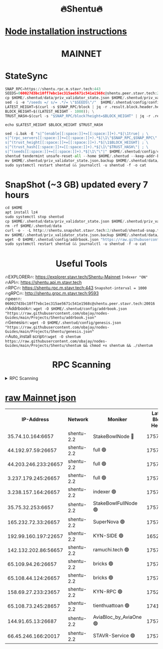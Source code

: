 <h1 align="center"> 🔥Shentu🔥</h1>

[Node installation instructions](https://github.com/obajay/nodes-Guides/tree/main/Projects/Shentu)
=
<h1 align="center"> MAINNET</h1>

# StateSync
```python
SNAP_RPC=https://shentu.rpc.m.stavr.tech:443
SEEDS=060027d3bc10ff7ebc1ec315ae5671c541e1568c@shentu.peer.stavr.tech:20016
cp $HOME/.shentud/data/priv_validator_state.json $HOME/.shentud/priv_validator_state.json.backup
sed -i -e "/seeds =/ s/= .*/= \"$SEEDS\"/"  $HOME/.shentud/config/config.toml
LATEST_HEIGHT=$(curl -s $SNAP_RPC/block | jq -r .result.block.header.height); \
BLOCK_HEIGHT=$((LATEST_HEIGHT - 1000)); \
TRUST_HASH=$(curl -s "$SNAP_RPC/block?height=$BLOCK_HEIGHT" | jq -r .result.block_id.hash)

echo $LATEST_HEIGHT $BLOCK_HEIGHT $TRUST_HASH

sed -i.bak -E "s|^(enable[[:space:]]+=[[:space:]]+).*$|\1true| ; \
s|^(rpc_servers[[:space:]]+=[[:space:]]+).*$|\1\"$SNAP_RPC,$SNAP_RPC\"| ; \
s|^(trust_height[[:space:]]+=[[:space:]]+).*$|\1$BLOCK_HEIGHT| ; \
s|^(trust_hash[[:space:]]+=[[:space:]]+).*$|\1\"$TRUST_HASH\"| ; \
s|^(seeds[[:space:]]+=[[:space:]]+).*$|\1\"\"|" $HOME/.shentud/config/config.toml
shentud tendermint unsafe-reset-all --home $HOME/.shentud --keep-addr-book
mv $HOME/.shentud/priv_validator_state.json.backup $HOME/.shentud/data/priv_validator_state.json
sudo systemctl restart shentud && journalctl -u shentud -f -o cat
```
# SnapShot (~3 GB) updated every 7 hours
```python
cd $HOME
apt install lz4
sudo systemctl stop shentud
cp $HOME/.shentud/data/priv_validator_state.json $HOME/.shentud/priv_validator_state.json.backup
rm -rf $HOME/.shentud/data
curl -o - -L http://shentu.snapshot.stavr.tech:2/shentud/shentud-snap.tar.lz4 | lz4 -c -d - | tar -x -C $HOME/.shentud --strip-components 2
mv $HOME/.shentud/priv_validator_state.json.backup $HOME/.shentud/data/priv_validator_state.json
wget -O $HOME/.shentud/config/addrbook.json "https://raw.githubusercontent.com/obajay/nodes-Guides/main/Projects/Shentu/addrbook.json"
sudo systemctl restart shentud && journalctl -u shentud -f -o cat
```

 <h1 align="center"> Useful Tools</h1>

🔥EXPLORER🔥:     https://explorer.stavr.tech/Shentu-Mainnet        `Indexer "ON"` \
🔥API🔥:          https://shentu.api.m.stavr.tech \
🔥RPC🔥:          https://shentu.rpc.m.stavr.tech:443              `Snapshot-interval = 1000` \
🔥gRPC🔥:         http://shentu.grpc.m.stavr.tech:9593 \
🔥peer🔥:         `060027d3bc10ff7ebc1ec315ae5671c541e1568c@shentu.peer.stavr.tech:20016` \
🔥Addrbook🔥:  `wget -O $HOME/.shentud/config/addrbook.json "https://raw.githubusercontent.com/obajay/nodes-Guides/main/Projects/Shentu/addrbook.json"` \
🔥Genesis🔥:  `wget -O $HOME/.shentud/config/genesis.json "https://raw.githubusercontent.com/obajay/nodes-Guides/main/Projects/Shentu/genesis.json"` \
🔥Auto_install script🔥:`wget -O shentum https://raw.githubusercontent.com/obajay/nodes-Guides/main/Projects/Shentu/shentum && chmod +x shentum && ./shentum`

<h1 align="center"> RPC Scanning</h1>

<details>
<summary>RPC Scanning</summary>

<h2 align="center"> We scan nodes in real time every 4 hours. And we provide the final result of RPC endpoints.
We cannot influence the operation of these nodes in any way. </h2>


```python
If Voting Power is higher than 0 --> then the Node is a validator of the network and may be subject to attack and be a potential threat to the chain.
```
```python
We marked such validators with a red symbol
```

</details>

[raw Mainnet json](https://rpc-check.shentum.stavr.tech/shentum/rpc-shentum-result.json)
=


<table><tr><th>IP-Address</th><th>Network</th><th>Moniker</th><th>Latest Block Height</th><th>Earliest Block Height</th><th>Catching Up</th><th>Tx Index</th><th>Voting Power</th><th>Scan Time</th></tr><tr><td>35.74.10.164:6657</td><td>shentu-2.2</td><td>StakeBowlNode 🔴</td><td>17571679</td><td>8308501</td><td>False</td><td>on</td><td>50178</td><td>2024-03-10T08:02:48.980858751UTC</td></tr><tr><td>44.192.97.59:26657</td><td>shentu-2.2</td><td>full 🟢</td><td>17571679</td><td>9786901</td><td>False</td><td>on</td><td>0</td><td>2024-03-10T08:02:47.691101079UTC</td></tr><tr><td>44.203.246.233:26657</td><td>shentu-2.2</td><td>full 🟢</td><td>17571680</td><td>9786901</td><td>False</td><td>on</td><td>0</td><td>2024-03-10T08:02:57.715491163UTC</td></tr><tr><td>3.237.179.245:26657</td><td>shentu-2.2</td><td>full 🟢</td><td>17571682</td><td>9786901</td><td>False</td><td>on</td><td>0</td><td>2024-03-10T08:03:06.476460873UTC</td></tr><tr><td>3.238.157.164:26657</td><td>shentu-2.2</td><td>indexer 🟢</td><td>17571684</td><td>9786901</td><td>False</td><td>on</td><td>0</td><td>2024-03-10T08:03:17.683631447UTC</td></tr><tr><td>35.75.32.253:6657</td><td>shentu-2.2</td><td>StakeBowlFullNode 🟢</td><td>17571687</td><td>10470762</td><td>False</td><td>on</td><td>0</td><td>2024-03-10T08:03:39.608759923UTC</td></tr><tr><td>165.232.72.33:26657</td><td>shentu-2.2</td><td>SuperNova 🟢</td><td>17571687</td><td>15936001</td><td>False</td><td>off</td><td>0</td><td>2024-03-10T08:03:38.341098840UTC</td></tr><tr><td>192.99.160.197:22657</td><td>shentu-2.2</td><td>KYN-SIDE 🟢</td><td>16526421</td><td>16083091</td><td>False</td><td>on</td><td>0</td><td>2024-03-10T08:04:23.393531112UTC</td></tr><tr><td>142.132.202.86:56657</td><td>shentu-2.2</td><td>ramuchi.tech 🟢</td><td>17571693</td><td>16196001</td><td>False</td><td>on</td><td>0</td><td>2024-03-10T08:04:13.718732391UTC</td></tr><tr><td>65.109.94.26:26657</td><td>shentu-2.2</td><td>bricks 🟢</td><td>17571694</td><td>16401001</td><td>False</td><td>on</td><td>0</td><td>2024-03-10T08:04:20.764914601UTC</td></tr><tr><td>65.108.44.124:26657</td><td>shentu-2.2</td><td>bricks 🟢</td><td>17571695</td><td>16401001</td><td>False</td><td>on</td><td>0</td><td>2024-03-10T08:04:23.719875119UTC</td></tr><tr><td>158.69.27.233:23657</td><td>shentu-2.2</td><td>KYN-RPC 🟢</td><td>17528125</td><td>16778677</td><td>False</td><td>on</td><td>0</td><td>2024-03-10T08:04:11.463736589UTC</td></tr><tr><td>65.108.73.245:28657</td><td>shentu-2.2</td><td>tienthuattoan 🟢</td><td>17415110</td><td>17399930</td><td>False</td><td>on</td><td>0</td><td>2024-03-10T08:03:50.462547726UTC</td></tr><tr><td>144.91.65.13:26687</td><td>shentu-2.2</td><td>AviaBloc_by_AviaOne 🟢</td><td>17571688</td><td>17564782</td><td>False</td><td>off</td><td>0</td><td>2024-03-10T08:03:48.119330402UTC</td></tr><tr><td>66.45.246.166:20017</td><td>shentu-2.2</td><td>STAVR-Service 🟢</td><td>17571694</td><td>17568001</td><td>False</td><td>on</td><td>0</td><td>2024-03-10T08:04:20.454689594UTC</td></tr></table>
